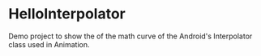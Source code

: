 HelloInterpolator
=================

Demo project to show the of the math curve of the Android's Interpolator class used in Animation.
